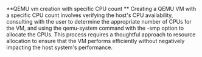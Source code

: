 **QEMU vm creation with specific CPU count **
Creating a QEMU VM with a specific CPU count involves verifying the host's CPU availability, consulting with the user to determine the appropriate number of CPUs for the VM, and using the qemu-system command with the -smp option to allocate the CPUs. 
This process requires a thoughtful approach to resource allocation to ensure that the VM performs efficiently without negatively impacting the host system's performance.
